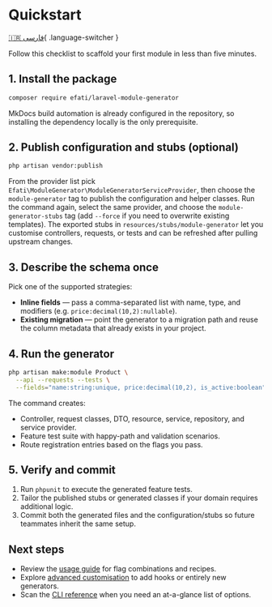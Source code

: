 # Quickstart

[🇮🇷 فارسی](../fa/quickstart.md){ .language-switcher }

Follow this checklist to scaffold your first module in less than five minutes.

## 1. Install the package

```bash
composer require efati/laravel-module-generator
```

MkDocs build automation is already configured in the repository, so installing the dependency locally is the only prerequisite.

## 2. Publish configuration and stubs (optional)

```bash
php artisan vendor:publish
```

From the provider list pick `Efati\ModuleGenerator\ModuleGeneratorServiceProvider`, then choose the `module-generator` tag to publish the configuration and helper classes. Run the command again, select the same provider, and choose the `module-generator-stubs` tag (add `--force` if you need to overwrite existing templates). The exported stubs in `resources/stubs/module-generator` let you customise controllers, requests, or tests and can be refreshed after pulling upstream changes.

## 3. Describe the schema once

Pick one of the supported strategies:

- **Inline fields** — pass a comma-separated list with name, type, and modifiers (e.g. `price:decimal(10,2):nullable`).
- **Existing migration** — point the generator to a migration path and reuse the column metadata that already exists in your project.

## 4. Run the generator

```bash
php artisan make:module Product \
  --api --requests --tests \
  --fields="name:string:unique, price:decimal(10,2), is_active:boolean"
```

The command creates:

- Controller, request classes, DTO, resource, service, repository, and service provider.
- Feature test suite with happy-path and validation scenarios.
- Route registration entries based on the flags you pass.

## 5. Verify and commit

1. Run `phpunit` to execute the generated feature tests.
2. Tailor the published stubs or generated classes if your domain requires additional logic.
3. Commit both the generated files and the configuration/stubs so future teammates inherit the same setup.

## Next steps

- Review the [usage guide](usage.md) for flag combinations and recipes.
- Explore [advanced customisation](advanced.md) to add hooks or entirely new generators.
- Scan the [CLI reference](reference.md) when you need an at-a-glance list of options.

